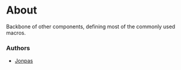 # About

Backbone of other components, defining most of the commonly used macros.

### Authors

- [Jonpas](http://github.com/jonpas)
